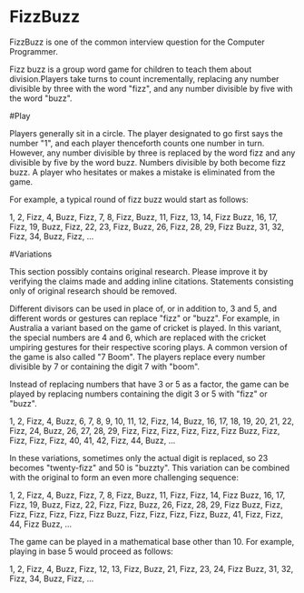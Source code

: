 # FizzBuzz
FizzBuzz is one of the common interview question for the Computer Programmer.

Fizz buzz is a group word game for children to teach them about division.Players take turns to count incrementally, replacing any number divisible by three with the word "fizz", and any number divisible by five with the word "buzz".

#Play

Players generally sit in a circle. The player designated to go first says the number "1", and each player thenceforth counts one number in turn. However, any number divisible by three is replaced by the word fizz and any divisible by five by the word buzz. Numbers divisible by both become fizz buzz. A player who hesitates or makes a mistake is eliminated from the game.

For example, a typical round of fizz buzz would start as follows:


1, 2, Fizz, 4, Buzz, Fizz, 7, 8, Fizz, Buzz, 11, Fizz, 13, 14, Fizz Buzz, 16, 17, Fizz, 19, Buzz, Fizz, 22, 23, Fizz, Buzz, 26, Fizz, 28, 29, Fizz Buzz, 31, 32, Fizz, 34, Buzz, Fizz, ...

#Variations

This section possibly contains original research. Please improve it by verifying the claims made and adding inline citations. Statements consisting only of original research should be removed. 

Different divisors can be used in place of, or in addition to, 3 and 5, and different words or gestures can replace "fizz" or "buzz". For example, in Australia a variant based on the game of cricket is played. In this variant, the special numbers are 4 and 6, which are replaced with the cricket umpiring gestures for their respective scoring plays. A common version of the game is also called "7 Boom". The players replace every number divisible by 7 or containing the digit 7 with "boom".

Instead of replacing numbers that have 3 or 5 as a factor, the game can be played by replacing numbers containing the digit 3 or 5 with "fizz" or "buzz".


1, 2, Fizz, 4, Buzz, 6, 7, 8, 9, 10, 11, 12, Fizz, 14, Buzz, 16, 17, 18, 19, 20, 21, 22, Fizz, 24, Buzz, 26, 27, 28, 29, Fizz, Fizz, Fizz, Fizz, Fizz, Fizz Buzz, Fizz, Fizz, Fizz, Fizz, 40, 41, 42, Fizz, 44, Buzz, ...

In these variations, sometimes only the actual digit is replaced, so 23 becomes "twenty-fizz" and 50 is "buzzty". This variation can be combined with the original to form an even more challenging sequence:


1, 2, Fizz, 4, Buzz, Fizz, 7, 8, Fizz, Buzz, 11, Fizz, Fizz, 14, Fizz Buzz, 16, 17, Fizz, 19, Buzz, Fizz, 22, Fizz, Fizz, Buzz, 26, Fizz, 28, 29, Fizz Buzz, Fizz, Fizz, Fizz, Fizz, Fizz, Fizz Buzz, Fizz, Fizz, Fizz, Fizz, Buzz, 41, Fizz, Fizz, 44, Fizz Buzz, ...

The game can be played in a mathematical base other than 10. For example, playing in base 5 would proceed as follows:


1, 2, Fizz, 4, Buzz, Fizz, 12, 13, Fizz, Buzz, 21, Fizz, 23, 24, Fizz Buzz, 31, 32, Fizz, 34, Buzz, Fizz, ...

